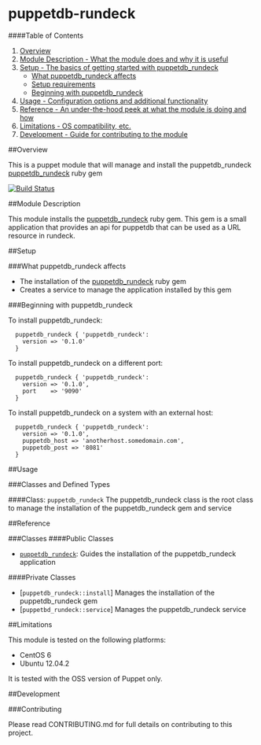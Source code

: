 # puppetdb-rundeck

####Table of Contents

1. [Overview](#overview)
2. [Module Description - What the module does and why it is useful](#module-description)
3. [Setup - The basics of getting started with puppetdb_rundeck](#setup)
    * [What puppetdb_rundeck affects](#what-puppetdb_rundeck-affects)
    * [Setup requirements](#setup-requirements)
    * [Beginning with puppetdb_rundeck](#beginning-with-puppetdb_rundeck)
4. [Usage - Configuration options and additional functionality](#usage)
5. [Reference - An under-the-hood peek at what the module is doing and how](#reference)
5. [Limitations - OS compatibility, etc.](#limitations)
6. [Development - Guide for contributing to the module](#development)

##Overview

This is a puppet module that will manage and install the puppetdb_rundeck [puppetdb_rundeck](https://rubygems.org/gems/puppetdb_rundeck) ruby gem

[![Build Status](https://travis-ci.org/opentable/puppet-puppetdb_rundeck.png?branch=master)](https://travis-ci.org/opentable/puppet-puppetdb_rundeck)

##Module Description

This module installs the [puppetdb_rundeck](https://rubygems.org/gems/puppetdb_rundeck) ruby gem. This gem is a small application that provides an
api for puppetdb that can be used as a URL resource in rundeck.

##Setup

###What puppetdb_rundeck affects

* The installation of the [puppetdb_rundeck](https://rubygems.org/gems/puppetdb_rundeck) ruby gem
* Creates a service to manage the application installed by this gem


###Beginning with puppetdb_rundeck

To install puppetdb_rundeck:

```puppet
  puppetdb_rundeck { 'puppetdb_rundeck':
    version => '0.1.0'
  }
```

To install puppetdb_rundeck on a different port:

```puppet
  puppetdb_rundeck { 'puppetdb_rundeck':
    version => '0.1.0',
    port    => '9090'
  }
```

To install puppetdb_rundeck on a system with an external host:

```puppet
  puppetdb_rundeck { 'puppetdb_rundeck':
    version => '0.1.0',
    puppetdb_host => 'anotherhost.somedomain.com',
    puppetdb_post => '8081'
  }
```

##Usage

###Classes and Defined Types

####Class: `puppetdb_rundeck`
The puppetdb_rundeck class is the root class to manage the installation of the puppetdb_rundeck gem and service

##Reference

###Classes
####Public Classes
* [`puppetdb_rundeck`](#class-puppetdb_rundeck): Guides the installation of the puppetdb_rundeck application

####Private Classes
* [`puppetdb_rundeck::install`] Manages the installation of the puppetdb_rundeck gem
* [`puppetbd_rundeck::service`] Manages the puppetdb_rundeck service

##Limitations

This module is tested on the following platforms:

* CentOS 6
* Ubuntu 12.04.2

It is tested with the OSS version of Puppet only.


##Development

###Contributing

Please read CONTRIBUTING.md for full details on contributing to this project.
